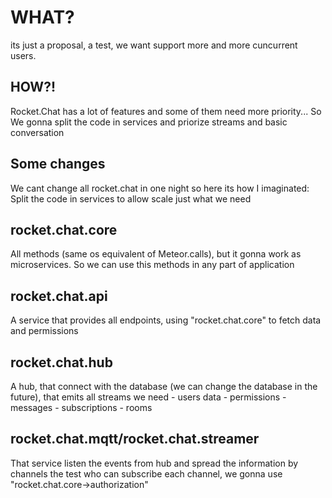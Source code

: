 # WHAT?
its just a proposal, a test, we want support more and more cuncurrent users.

## HOW?!
Rocket.Chat has a lot of features and some of them need more priority... So We gonna split the code in services and priorize streams and basic conversation

## Some changes
We cant change all rocket.chat in one night so here its how I imaginated:
Split the code in services to allow scale just what we need

## rocket.chat.core
All methods (same os equivalent of Meteor.calls), but it gonna work as microservices.
So we can use this methods in any part of application

## rocket.chat.api
A service that provides all endpoints, using "rocket.chat.core" to fetch data and permissions

## rocket.chat.hub
A hub, that connect with the database (we can change the database in the future), that emits all streams we need
    - users data
    - permissions
    - messages
    - subscriptions
    - rooms

## rocket.chat.mqtt/rocket.chat.streamer
That service listen the events from hub and spread the information by channels
the test who can subscribe each channel, we gonna use "rocket.chat.core->authorization"
